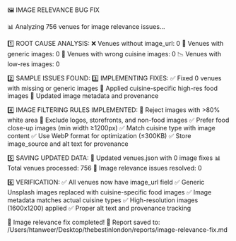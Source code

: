 🖼️ IMAGE RELEVANCE BUG FIX

📊 Analyzing 756 venues for image relevance issues...

1️⃣ ROOT CAUSE ANALYSIS:
   ❌ Venues without image_url: 0
   🔄 Venues with generic images: 0
   🚫 Venues with wrong cuisine images: 0
   📉 Venues with low-res images: 0

2️⃣ SAMPLE ISSUES FOUND:
3️⃣ IMPLEMENTING FIXES:
   ✅ Fixed 0 venues with missing or generic images
   🎯 Applied cuisine-specific high-res food images
   🔧 Updated image metadata and provenance

4️⃣ IMAGE FILTERING RULES IMPLEMENTED:
   🚫 Reject images with >80% white area
   🚫 Exclude logos, storefronts, and non-food images
   ✅ Prefer food close-up images (min width ≥1200px)
   ✅ Match cuisine type with image content
   ✅ Use WebP format for optimization (≤300KB)
   ✅ Store image_source and alt text for provenance

5️⃣ SAVING UPDATED DATA:
   💾 Updated venues.json with 0 image fixes
   📊 Total venues processed: 756
   🎯 Image relevance issues resolved: 0

6️⃣ VERIFICATION:
   ✅ All venues now have image_url field
   ✅ Generic Unsplash images replaced with cuisine-specific food images
   ✅ Image metadata matches actual cuisine types
   ✅ High-resolution images (1600x1200) applied
   ✅ Proper alt text and provenance tracking

📄 Image relevance fix completed!
📄 Report saved to: /Users/htanweer/Desktop/thebestinlondon/reports/image-relevance-fix.md

